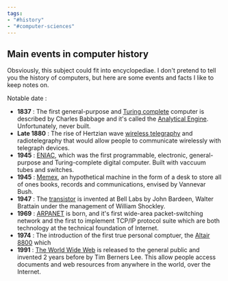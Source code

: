 ```yaml
---
tags:
- "#history"
- "#computer-sciences"
---
```


## Main events in computer history
Obsviously, this subject could fit into encyclopediae. I don't pretend to tell you the history of computers, but here are some events and facts I like to keep notes on. 

Notable date :
- **1837** : The first general-purpose and [Turing complete](Create%20a%20programming%20language.md#Turing%20completeness) computer is described by Charles Babbage and it's called the [Analytical Engine](https://en.wikipedia.org/wiki/Analytical_Engine). Unfortunately, never built.  
- **Late 1880** : The rise of Hertzian wave [wireless telegraphy](https://en.wikipedia.org/wiki/Telegraphy#Wireless_telegraphy) and radiotelegraphy that would allow people to communicate wirelessly with telegraph devices.
- **1945** : [ENIAC](https://en.wikipedia.org/wiki/ENIAC), which was the first programmable, electronic, general-purpose and Turing-complete digital computer. Built with vaccuum tubes and switches. 
- **1945** : [Memex](Memex.md), an hypothetical machine in the form of a desk to store all of ones books, records and communications, envised by Vannevar Bush. 
- **1947** : The [transistor](https://en.wikipedia.org/wiki/Transistor) is invented at Bell Labs by John Bardeen, Walter Brattain under the management of William Shockley. 
- **1969** : [ARPANET](https://en.wikipedia.org/wiki/ARPANET) is born, and it's first wide-area packet-switching network and the first to implement TCP/IP protocol suite which are both technology at the technical foundation of Internet.
- **1974** : The introduction of the first true personal comptuer, the [Altair 8800](https://en.wikipedia.org/wiki/Altair_8800) which 
- **1991** : [The World Wide Web](https://en.wikipedia.org/wiki/World_Wide_Web) is released to the general public and invented 2 years before by Tim Berners Lee. This allow people access documents and web resources from anywhere in the world, over the Internet. 